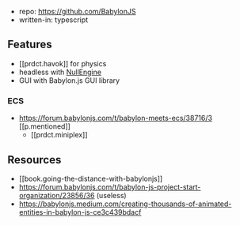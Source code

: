 
- repo: https://github.com/BabylonJS
- written-in: typescript

## Features

- [[prdct.havok]] for physics
- headless with [NullEngine](https://doc.babylonjs.com/setup/support/serverSide)
- GUI with Babylon.js GUI library

### ECS

- https://forum.babylonjs.com/t/babylon-meets-ecs/38716/3 [[p.mentioned]]
  - [[prdct.miniplex]]

## Resources

- [[book.going-the-distance-with-babylonjs]]
- https://forum.babylonjs.com/t/babylon-js-project-start-organization/23856/36 (useless)
- https://babylonjs.medium.com/creating-thousands-of-animated-entities-in-babylon-js-ce3c439bdacf
